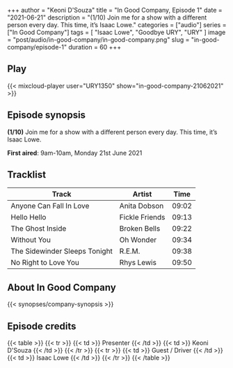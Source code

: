 +++
author = "Keoni D'Souza"
title = "In Good Company, Episode 1"
date = "2021-06-21"
description = "(1/10) Join me for a show with a different person every day. This time, it’s Isaac Lowe."
categories = ["audio"]
series = ["In Good Company"]
tags = [
    "Isaac Lowe",
    "Goodbye URY",
    "URY"
]
image = "post/audio/in-good-company/in-good-company.png"
slug = "in-good-company/episode-1"
duration = 60
+++

## Play

{{< mixcloud-player user="URY1350" show="in-good-company-21062021" >}}

## Episode synopsis

**(1/10)** Join me for a show with a different person every day. This time, it’s Isaac Lowe.

**First aired**: 9am-10am, Monday 21st June 2021

## Tracklist

| Track                         | Artist         | Time  |
|-------------------------------|----------------|-------|
| Anyone Can Fall In Love       | Anita Dobson   | 09:02 |
| Hello Hello                   | Fickle Friends | 09:13 |
| The Ghost Inside              | Broken Bells   | 09:22 |
| Without You                   | Oh Wonder      | 09:34 |
| The Sidewinder Sleeps Tonight | R.E.M.         | 09:38 |
| No Right to Love You          | Rhys Lewis     | 09:50 |

## About In Good Company

{{< synopses/company-synopsis >}}

## Episode credits

{{< table >}}
    {{< tr >}}
        {{< td >}}
            Presenter
        {{< /td >}}
        {{< td >}}
            Keoni D'Souza
        {{< /td >}}
    {{< /tr >}}
    {{< tr >}}
        {{< td >}}
            Guest / Driver
        {{< /td >}}
        {{< td >}}
            Isaac Lowe
        {{< /td >}}
    {{< /tr >}}
{{< /table >}}